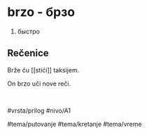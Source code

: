 # brzo - брзо

1. быстро

## Rečenice

Brže ću [[stići]] taksijem.

On brzo uči nove reči.

<br>

#vrsta/prilog
#nivo/A1

#tema/putovanje
#tema/kretanje
#tema/vreme